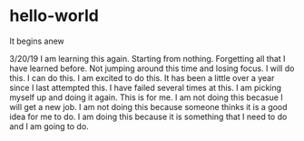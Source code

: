 # hello-world
It begins anew

3/20/19
I am learning this again. Starting from nothing. Forgetting all that I have learned before. Not jumping around this time and losing focus. I will do this. I can do this. I am excited to do this. It has been a little over a year since I last attempted this. I have failed several times at this. I am picking myself up and doing it again. This is for me. I am not doing this becasue I will get a new job. I am not doing this because someone thinks it is a good idea for me to do. I am doing this because it is something that I need to do and I am going to do. 
